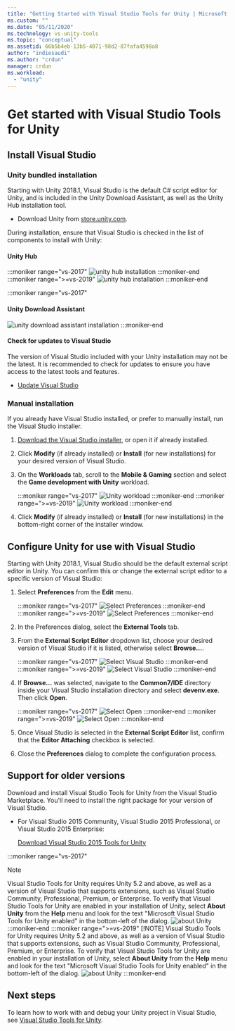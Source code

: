 ```yaml
---
title: "Getting Started with Visual Studio Tools for Unity | Microsoft Docs"
ms.custom: ""
ms.date: "05/11/2020"
ms.technology: vs-unity-tools
ms.topic: "conceptual"
ms.assetid: 66b5b4eb-13b5-4071-98d2-87fafa4598a8
author: "indiesaudi"
ms.author: "crdun"
manager: crdun
ms.workload:
  - "unity"
---
```

# Get started with Visual Studio Tools for Unity

## Install Visual Studio

### Unity bundled installation

Starting with Unity 2018.1, Visual Studio is the default C# script editor for Unity, and is included in the Unity Download Assistant, as well as the Unity Hub installation tool.

- Download Unity from [store.unity.com](https://store.unity.com/).

During installation, ensure that Visual Studio is checked in the list of components to install with Unity:

#### Unity Hub

:::moniker range="vs-2017"
![unity hub installation](media/vs-2017/vstu_unity-hub.png)
:::moniker-end
:::moniker range=">=vs-2019"
![unity hub installation](media/vs-2019/vstu_unity-hub.png)
:::moniker-end

:::moniker range="vs-2017"

#### Unity Download Assistant

![unity download assistant installation](media/vs-2017/vstu_download-assistant.png)
:::moniker-end

#### Check for updates to Visual Studio

The version of Visual Studio included with your Unity installation may not be the latest. It is recommended to check for updates to ensure you have access to the latest tools and features.

- [Update Visual Studio](../install/update-visual-studio.md)

### Manual installation

If you already have Visual Studio installed, or prefer to manually install, run the Visual Studio installer.

1. [Download the Visual Studio installer](../install/install-visual-studio.md), or open it if already installed.

1. Click **Modify** (if already installed) or **Install** (for new installations) for your desired version of Visual Studio.

1. On the **Workloads** tab, scroll to the **Mobile & Gaming** section and select the **Game development with Unity** workload.

   :::moniker range="vs-2017"
   ![Unity workload](media/vs-2017/vstu_unity-workload.png)
   :::moniker-end
   :::moniker range=">=vs-2019"
   ![Unity workload](media/vs-2019/vstu_unity-workload.png)
   :::moniker-end

1. Click **Modify** (if already installed) or **Install** (for new installations) in the bottom-right corner of the installer window.

## Configure Unity for use with Visual Studio

Starting with Unity 2018.1, Visual Studio should be the default external script editor in Unity. You can confirm this or change the external script editor to a specific version of Visual Studio:

1. Select **Preferences** from the **Edit** menu.

   :::moniker range="vs-2017"
   ![Select Preferences](media/vs-2017/vstu_unity-preferences.png)
   :::moniker-end
   :::moniker range=">=vs-2019"
   ![Select Preferences](media/vs-2019/vstu_unity-preferences.png)
   :::moniker-end

2. In the Preferences dialog, select the **External Tools** tab.

3. From the **External Script Editor** dropdown list, choose your desired version of Visual Studio if it is listed, otherwise select **Browse...**.

   :::moniker range="vs-2017"
   ![Select Visual Studio](media/vs-2017/vstu_unity-external-tools.png)
   :::moniker-end
   :::moniker range=">=vs-2019"
   ![Select Visual Studio](media/vs-2019/vstu_unity-external-tools.png)
   :::moniker-end


4. If **Browse...** was selected, navigate to the **Common7/IDE** directory inside your Visual Studio installation directory and select **devenv.exe**. Then click **Open**.

   :::moniker range="vs-2017"
   ![Select Open](media/vs-2017/vstu_browse-for-application.png)
   :::moniker-end
   :::moniker range=">=vs-2019"
   ![Select Open](media/vs-2019/vstu_browse-for-application.png)
   :::moniker-end

5. Once Visual Studio is selected in the **External Script Editor** list, confirm that the **Editor Attaching** checkbox is selected.

6. Close the **Preferences** dialog to complete the configuration process.

## Support for older versions

Download and install Visual Studio Tools for Unity from the Visual Studio Marketplace. You'll need to install the right package for your version of Visual Studio.

- For Visual Studio 2015 Community, Visual Studio 2015 Professional, or Visual Studio 2015 Enterprise:

   [Download Visual Studio 2015 Tools for Unity](https://marketplace.visualstudio.com/items?itemName=SebastienLebreton.VisualStudio2015ToolsforUnity)

:::moniker range="vs-2017"
> [!NOTE]
> Visual Studio Tools for Unity requires Unity 5.2 and above, as well as a version of Visual Studio that supports extensions, such as Visual Studio Community, Professional, Premium, or Enterprise. To verify that Visual Studio Tools for Unity are enabled in your installation of Unity, select **About Unity** from the **Help** menu and look for the text "Microsoft Visual Studio Tools for Unity enabled" in the bottom-left of the dialog.
> ![about Unity](media/vs-2017/vstu_about-unity.png)
   :::moniker-end
   :::moniker range=">=vs-2019"
> [!NOTE]
> Visual Studio Tools for Unity requires Unity 5.2 and above, as well as a version of Visual Studio that supports extensions, such as Visual Studio Community, Professional, Premium, or Enterprise. To verify that Visual Studio Tools for Unity are enabled in your installation of Unity, select **About Unity** from the **Help** menu and look for the text "Microsoft Visual Studio Tools for Unity enabled" in the bottom-left of the dialog.
> ![about Unity](media/vs-2019/vstu_about-unity.png)
:::moniker-end

## Next steps

 To learn how to work with and debug your Unity project in Visual Studio, see [Visual Studio Tools for Unity](../cross-platform/using-visual-studio-tools-for-unity.md).
